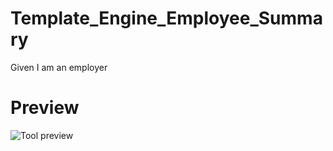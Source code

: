 # Template_Engine_Employee_Summary

Given I am an employer


# Preview
![Tool preview](/application.gif?raw=true "Tool Preview") 